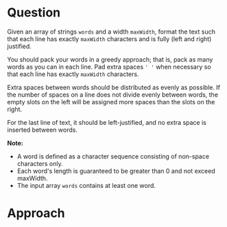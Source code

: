 # Question
Given an array of strings ```words``` and a width ```maxWidth```, format the text such that each line has exactly ```maxWidth``` characters and is fully (left and right) justified.

You should pack your words in a greedy approach; that is, pack as many words as you can in each line. 
Pad extra spaces ```' '``` when necessary so that each line has exactly ```maxWidth``` characters.

Extra spaces between words should be distributed as evenly as possible. 
If the number of spaces on a line does not divide evenly between words, the empty slots on the left will be assigned more spaces than the slots on the right.

For the last line of text, it should be left-justified, and no extra space is inserted between words.

**Note:**
* A word is defined as a character sequence consisting of non-space characters only.
* Each word's length is guaranteed to be greater than 0 and not exceed maxWidth.
* The input array ```words``` contains at least one word.

# Approach
